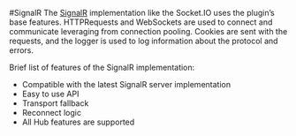 #SignalR
The [SignalR](http://www.asp.net/signalr "SiglalR") implementation like the Socket.IO uses the plugin’s base features. HTTPRequests and WebSockets are used to connect and communicate leveraging from connection pooling. Cookies are sent with the requests, and the logger is used to log information about the protocol and errors.

Brief list of features of the SignalR implementation:

- Compatible with the latest SignalR server implementation
- Easy to use API
- Transport fallback
- Reconnect logic
- All Hub features are supported
